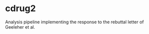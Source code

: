 cdrug2
======

Analysis pipeline implementing the response to the rebuttal letter of Geeleher et al.
